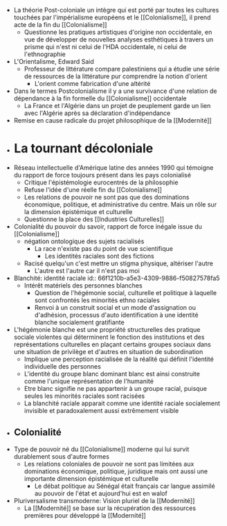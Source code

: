 - La théorie Post-coloniale un intègre qui est porté par toutes les cultures touchées par l'impérialisme européens et le [[Colonialisme]], il prend acte de la fin du [[Colonialisme]]
	- Questionne les pratiques artistiques d'origine non occidentale, en vue de développer de nouvelles analyses esthétiques à travers un prisme qui n'est ni celui de l'HDA occidentale, ni celui de l'ethnographie
- L'Orientalisme, Edward Said
	- Professeur de littérature compare palestiniens qui a étudie une série de ressources de la littérature pur comprendre la notion d'orient
		- L'orient comme fabrication d'une altérité
- Dans le termes Postcolonialisme il y a une survivance d'une relation de dépendance à la fin formelle du [[Colonialisme]] occidentale
	- La France et l'Algérie dans un projet de peuplement garde un lien avec l'Algérie après sa déclaration d'indépendance
- Remise en cause radicale du projet philosophique de la [[Modernité]]
- # La tournant décoloniale
- Réseau intellectuelle d'Amérique latine des années 1990 qui témoigne du rapport de force toujours présent dans les pays colonialisé
	- Critique l'épistémologie eurocentrés de la philosophie
	- Refuse l'idée d'une réelle fin du [[Colonialisme]]
	- Les relations de pouvoir ne sont pas que des dominations économique, politique, et administrative du centre. Mais un rôle sur la dimension épistémique et culturelle
	- Questionne la place des [[Industries Culturelles]]
- Colonialité du pouvoir du savoir, rapport de force inégale issue du [[Colonialisme]]
	- négation ontologique des sujets racialisés
		- La race n'existe pas du point de vue scientifique
			- Les identités raciales sont des fictions
	- Racisé quelqu'un c'est mettre un stigma physique, altériser l'autre
		- L'autre est l'autre car il n'est pas moi
- Blanchité: identité raciale
  id:: 66f1210b-a5e3-4309-9886-f50827578fa5
	- Intérêt matériels des personnes blanches
		- Question de l'hégémonie social, culturelle et politique à laquelle sont confrontés les minorités ethno raciales
		- Renvoi à un construit social et un mode d'assignation ou d'adhésion, processus d'auto identification à une identité blanche socialement gratifiante
- L'hégémonie blanche est une propriété structurelles des pratique sociale violentes qui déterminent le fonction des institutions et des représentations culturelles en plaçant certains groupes sociaux dans une situation de privilège et d'autres en situation de subordination
	- Implique une perception racialisée de la réalité qui définit l'identité individuelle des personnes
	- L'identité du groupe blanc dominant blanc est ainsi construite comme l'unique représentation de l'humanité
	- Etre blanc signifie ne pas appartenir à un groupe racial, puisque seules les minorités raciales sont racisées
	- La blanchité raciale apparait comme une identité raciale socialement invisible et paradoxalement aussi extrêmement visible
- ## Colonialité
- Type de pouvoir né du [[Colonialisme]] moderne qui lui survit durablement sous d'autre formes
	- Les relations coloniales de pouvoir ne sont pas limitées aux dominations économique, politique, juridique mais ont aussi une importante dimension épistémique et culturelle
		- Le débat politique au Sénégal était français car langue assimilé au pouvoir de l'état et aujourd'hui est en walof
- Pluriversalisme transmoderne: Vision pluriel de la [[Modernité]]
	- La [[Modernité]] se base sur la récupération des ressources premières pour développé la [[Modernité]]
